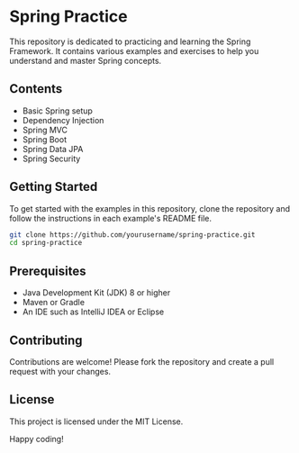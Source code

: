 # Spring Practice

This repository is dedicated to practicing and learning the Spring Framework. It contains various examples and exercises to help you understand and master Spring concepts.

## Contents

- Basic Spring setup
- Dependency Injection
- Spring MVC
- Spring Boot
- Spring Data JPA
- Spring Security

## Getting Started

To get started with the examples in this repository, clone the repository and follow the instructions in each example's README file.

```bash
git clone https://github.com/yourusername/spring-practice.git
cd spring-practice
```

## Prerequisites

- Java Development Kit (JDK) 8 or higher
- Maven or Gradle
- An IDE such as IntelliJ IDEA or Eclipse

## Contributing

Contributions are welcome! Please fork the repository and create a pull request with your changes.

## License

This project is licensed under the MIT License.

Happy coding!
